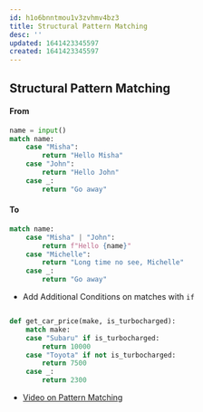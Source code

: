 ```yaml
---
id: h1o6bnntmou1v3zvhmv4bz3
title: Structural Pattern Matching
desc: ''
updated: 1641423345597
created: 1641423345597
---
```



## Structural Pattern Matching

#### From

```python
name = input() 
match name: 
	case "Misha": 
		return "Hello Misha" 
	case "John": 
		return "Hello John" 
	case _: 
		return "Go away"
```

#### To

```python
match name: 
	case "Misha" | "John": 
		return f"Hello {name}" 
	case "Michelle": 
		return "Long time no see, Michelle" 
	case _: 
		return "Go away"
```

- Add Additional Conditions on matches with `if`

```python

def get_car_price(make, is_turbocharged): 
	match make: 
	case "Subaru" if is_turbocharged: 
		return 10000 
	case "Toyota" if not is_turbocharged: 
		return 7500 
	case _: 
		return 2300
```

- [Video on Pattern Matching](https://youtu.be/-79HGfWmH_w)
